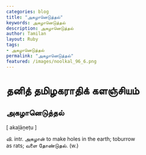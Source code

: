 ```yaml
---  
categories: blog  
title: "அகழானெடுத்தல்"
keywords: அகழானெடுத்தல்  
description: அகழானெடுத்தல்
author: Tamilan  
layout: Ruby  
tags:     
- அகழானெடுத்தல்
permalink: "அகழானெடுத்தல்"  
featured: /images/noolkal_96_6.png  
--- 
```

# தனித் தமிழகராதிக் களஞ்சியம்
## அகழானெடுத்தல்

[ akaḻāṉeṭu ]  
  
வி. intr. அகழான் to make holes in the earth; toburrow  
as rats; வளை தோண்டுதல். (w.)